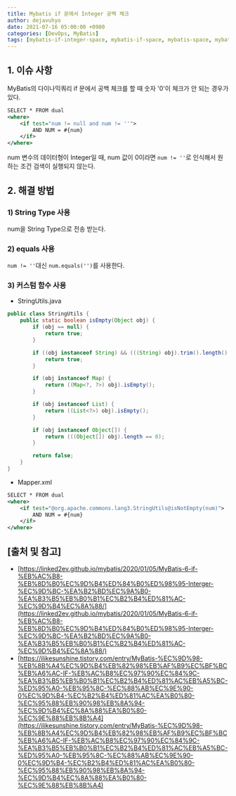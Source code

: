 ```yaml
---
title: Mybatis if 문에서 Integer 공백 체크
author: dejavuhyo
date: 2021-07-16 05:00:00 +0900
categories: [DevOps, MyBatis]
tags: [mybatis-if-integer-space, mybatis-if-space, mybatis-space, mybatis-integer-space, integer-space, mybatis-if문-공백, mybatis-공백, mybatis-integer-공백]
---
```


## 1. 이슈 사항
MyBatis의 다이나믹쿼리 if 문에서 공백 체크를 할 때 숫자 '0'이 체크가 안 되는 경우가 있다.

```xml
SELECT * FROM dual
<where>
    <if test="num != null and num != ''">
        AND NUM = #{num}
    </if>
</where>
```

num 변수의 데이터형이 Integer일 때, num 값이 0이라면 `num != ''`로 인식해서 원하는 조건 검색이 실행되지 않는다.

## 2. 해결 방법

### 1) String Type 사용
num을 String Type으로 전송 받는다.

### 2) equals 사용
`num != ''`대신 `num.equals('')`를 사용한다.

### 3) 커스텀 함수 사용

* StringUtils.java

```java
public class StringUtils {
    public static boolean isEmpty(Object obj) {
        if (obj == null) {
            return true;
        }

        if ((obj instanceof String) && (((String) obj).trim().length() == 0)) {
            return true;
        }

        if (obj instanceof Map) {
            return ((Map<?, ?>) obj).isEmpty();
        }

        if (obj instanceof List) {
            return ((List<?>) obj).isEmpty();
        }

        if (obj instanceof Object[]) {
            return (((Object[]) obj).length == 0);
        }

        return false;
    }
}
```

* Mapper.xml

```xml
SELECT * FROM dual
<where>
    <if test="@org.apache.commons.lang3.StringUtils@isNotEmpty(num)">
        AND NUM = #{num}
    </if>
</where>
```

## [출처 및 참고]
* [https://linked2ev.github.io/mybatis/2020/01/05/MyBatis-6-if-%EB%AC%B8-%EB%8D%B0%EC%9D%B4%ED%84%B0%ED%98%95-Interger-%EC%9D%BC-%EA%B2%BD%EC%9A%B0-%EA%B3%B5%EB%B0%B1%EC%B2%B4%ED%81%AC-%EC%9D%B4%EC%8A%88/](https://linked2ev.github.io/mybatis/2020/01/05/MyBatis-6-if-%EB%AC%B8-%EB%8D%B0%EC%9D%B4%ED%84%B0%ED%98%95-Interger-%EC%9D%BC-%EA%B2%BD%EC%9A%B0-%EA%B3%B5%EB%B0%B1%EC%B2%B4%ED%81%AC-%EC%9D%B4%EC%8A%88/)
* [https://ilikesunshine.tistory.com/entry/MyBatis-%EC%9D%98-%EB%8B%A4%EC%9D%B4%EB%82%98%EB%AF%B9%EC%BF%BC%EB%A6%AC-IF-%EB%AC%B8%EC%97%90%EC%84%9C-%EA%B3%B5%EB%B0%B1%EC%B2%B4%ED%81%AC%EB%A5%BC-%ED%95%A0-%EB%95%8C-%EC%88%AB%EC%9E%90-0%EC%9D%B4-%EC%B2%B4%ED%81%AC%EA%B0%80-%EC%95%88%EB%90%98%EB%8A%94-%EC%9D%B4%EC%8A%88%EA%B0%80-%EC%9E%88%EB%8B%A4](https://ilikesunshine.tistory.com/entry/MyBatis-%EC%9D%98-%EB%8B%A4%EC%9D%B4%EB%82%98%EB%AF%B9%EC%BF%BC%EB%A6%AC-IF-%EB%AC%B8%EC%97%90%EC%84%9C-%EA%B3%B5%EB%B0%B1%EC%B2%B4%ED%81%AC%EB%A5%BC-%ED%95%A0-%EB%95%8C-%EC%88%AB%EC%9E%90-0%EC%9D%B4-%EC%B2%B4%ED%81%AC%EA%B0%80-%EC%95%88%EB%90%98%EB%8A%94-%EC%9D%B4%EC%8A%88%EA%B0%80-%EC%9E%88%EB%8B%A4)
